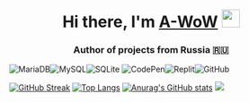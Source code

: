 <h1 align="center">Hi there, I'm <a href="https://t.me/nulls18" target="_blank">A-WoW</a> 
<img src="https://github.com/blackcater/blackcater/raw/main/images/Hi.gif" height="32"/></h1>
<h3 align="center">Author of projects from Russia 🇷🇺</h3>

![MariaDB](https://img.shields.io/badge/MariaDB-003545?style=for-the-badge&logo=mariadb&logoColor=white)![MySQL](https://img.shields.io/badge/mysql-%2300f.svg?style=for-the-badge&logo=mysql&logoColor=white)![SQLite](https://img.shields.io/badge/sqlite-%2307405e.svg?style=for-the-badge&logo=sqlite&logoColor=white) 
![CodePen](https://img.shields.io/badge/Codepen-000000?style=for-the-badge&logo=codepen&logoColor=white)![Replit](https://img.shields.io/badge/Replit-DD1200?style=for-the-badge&logo=Replit&logoColor=white)![GitHub](https://img.shields.io/badge/github-%23121011.svg?style=for-the-badge&logo=github&logoColor=white)

[![GitHub Streak](https://github-readme-streak-stats.herokuapp.com/?user=a-wow)](https://git.io/streak-stats)
[![Top Langs](https://github-readme-stats.vercel.app/api/top-langs/?username=a-wow&layout=compact)](https://github.com/a-wow/github-readme-stats)
[![Anurag's GitHub stats](https://github-readme-stats.vercel.app/api?username=a-wow)](https://github.com/a-wow/github-readme-stats)
![](https://github.com/a-wow/snk/raw/output/github-contribution-grid-snake.svg)

<!--
**a-wow/a-wow** is a ✨ _special_ ✨ repository because its `README.md` (this file) appears on your GitHub profile.

Here are some ideas to get you started:

- 🔭 I’m currently working on ...
- 🌱 I’m currently learning ...
- 👯 I’m looking to collaborate on ...
- 🤔 I’m looking for help with ...
- 💬 Ask me about ...
- 📫 How to reach me: ...
- 😄 Pronouns: ...
- ⚡ Fun fact: ...
-->
